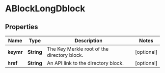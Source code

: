 
# ABlockLongDblock

## Properties
Name | Type | Description | Notes
------------ | ------------- | ------------- | -------------
**keymr** | **String** | The Key Merkle root of the directory block. |  [optional]
**href** | **String** | An API link to the directory block. |  [optional]



